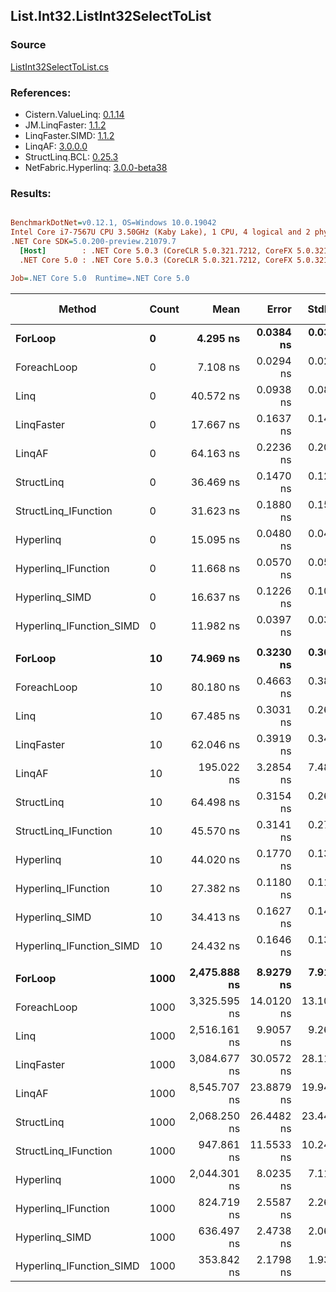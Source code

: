 ﻿## List.Int32.ListInt32SelectToList

### Source
[ListInt32SelectToList.cs](../LinqBenchmarks/List/Int32/ListInt32SelectToList.cs)

### References:
- Cistern.ValueLinq: [0.1.14](https://www.nuget.org/packages/Cistern.ValueLinq/0.1.14)
- JM.LinqFaster: [1.1.2](https://www.nuget.org/packages/JM.LinqFaster/1.1.2)
- LinqFaster.SIMD: [1.1.2](https://www.nuget.org/packages/LinqFaster.SIMD/1.0.3)
- LinqAF: [3.0.0.0](https://www.nuget.org/packages/LinqAF/3.0.0.0)
- StructLinq.BCL: [0.25.3](https://www.nuget.org/packages/StructLinq.BCL/0.25.3)
- NetFabric.Hyperlinq: [3.0.0-beta38](https://www.nuget.org/packages/NetFabric.Hyperlinq/3.0.0-beta38)

### Results:
``` ini

BenchmarkDotNet=v0.12.1, OS=Windows 10.0.19042
Intel Core i7-7567U CPU 3.50GHz (Kaby Lake), 1 CPU, 4 logical and 2 physical cores
.NET Core SDK=5.0.200-preview.21079.7
  [Host]        : .NET Core 5.0.3 (CoreCLR 5.0.321.7212, CoreFX 5.0.321.7212), X64 RyuJIT
  .NET Core 5.0 : .NET Core 5.0.3 (CoreCLR 5.0.321.7212, CoreFX 5.0.321.7212), X64 RyuJIT

Job=.NET Core 5.0  Runtime=.NET Core 5.0  

```
|                   Method | Count |         Mean |      Error |     StdDev |       Median | Ratio | RatioSD |  Gen 0 | Gen 1 | Gen 2 | Allocated |
|------------------------- |------ |-------------:|-----------:|-----------:|-------------:|------:|--------:|-------:|------:|------:|----------:|
|                  **ForLoop** |     **0** |     **4.295 ns** |  **0.0384 ns** |  **0.0341 ns** |     **4.283 ns** |  **1.00** |    **0.00** | **0.0153** |     **-** |     **-** |      **32 B** |
|              ForeachLoop |     0 |     7.108 ns |  0.0294 ns |  0.0245 ns |     7.114 ns |  1.65 |    0.01 | 0.0153 |     - |     - |      32 B |
|                     Linq |     0 |    40.572 ns |  0.0938 ns |  0.0832 ns |    40.576 ns |  9.45 |    0.08 | 0.0497 |     - |     - |     104 B |
|               LinqFaster |     0 |    17.667 ns |  0.1637 ns |  0.1451 ns |    17.684 ns |  4.11 |    0.05 | 0.0306 |     - |     - |      64 B |
|                   LinqAF |     0 |    64.163 ns |  0.2236 ns |  0.2092 ns |    64.165 ns | 14.93 |    0.13 | 0.0153 |     - |     - |      32 B |
|               StructLinq |     0 |    36.469 ns |  0.1470 ns |  0.1227 ns |    36.491 ns |  8.49 |    0.07 | 0.0573 |     - |     - |     120 B |
|     StructLinq_IFunction |     0 |    31.623 ns |  0.1880 ns |  0.1570 ns |    31.634 ns |  7.36 |    0.07 | 0.0458 |     - |     - |      96 B |
|                Hyperlinq |     0 |    15.095 ns |  0.0480 ns |  0.0426 ns |    15.092 ns |  3.51 |    0.03 | 0.0153 |     - |     - |      32 B |
|      Hyperlinq_IFunction |     0 |    11.668 ns |  0.0570 ns |  0.0506 ns |    11.658 ns |  2.72 |    0.02 | 0.0153 |     - |     - |      32 B |
|           Hyperlinq_SIMD |     0 |    16.637 ns |  0.1226 ns |  0.1087 ns |    16.624 ns |  3.87 |    0.04 | 0.0153 |     - |     - |      32 B |
| Hyperlinq_IFunction_SIMD |     0 |    11.982 ns |  0.0397 ns |  0.0371 ns |    11.992 ns |  2.79 |    0.02 | 0.0153 |     - |     - |      32 B |
|                          |       |              |            |            |              |       |         |        |       |       |           |
|                  **ForLoop** |    **10** |    **74.969 ns** |  **0.3230 ns** |  **0.3021 ns** |    **74.914 ns** |  **1.00** |    **0.00** | **0.1031** |     **-** |     **-** |     **216 B** |
|              ForeachLoop |    10 |    80.180 ns |  0.4663 ns |  0.3894 ns |    80.103 ns |  1.07 |    0.01 | 0.1032 |     - |     - |     216 B |
|                     Linq |    10 |    67.485 ns |  0.3031 ns |  0.2687 ns |    67.389 ns |  0.90 |    0.01 | 0.0802 |     - |     - |     168 B |
|               LinqFaster |    10 |    62.046 ns |  0.3919 ns |  0.3475 ns |    62.019 ns |  0.83 |    0.00 | 0.0917 |     - |     - |     192 B |
|                   LinqAF |    10 |   195.022 ns |  3.2854 ns |  7.4826 ns |   192.327 ns |  2.69 |    0.17 | 0.1032 |     - |     - |     216 B |
|               StructLinq |    10 |    64.498 ns |  0.3154 ns |  0.2633 ns |    64.489 ns |  0.86 |    0.00 | 0.0764 |     - |     - |     160 B |
|     StructLinq_IFunction |    10 |    45.570 ns |  0.3141 ns |  0.2785 ns |    45.579 ns |  0.61 |    0.00 | 0.0650 |     - |     - |     136 B |
|                Hyperlinq |    10 |    44.020 ns |  0.1770 ns |  0.1382 ns |    44.049 ns |  0.59 |    0.00 | 0.0458 |     - |     - |      96 B |
|      Hyperlinq_IFunction |    10 |    27.382 ns |  0.1180 ns |  0.1104 ns |    27.383 ns |  0.37 |    0.00 | 0.0458 |     - |     - |      96 B |
|           Hyperlinq_SIMD |    10 |    34.413 ns |  0.1627 ns |  0.1442 ns |    34.431 ns |  0.46 |    0.00 | 0.0458 |     - |     - |      96 B |
| Hyperlinq_IFunction_SIMD |    10 |    24.432 ns |  0.1646 ns |  0.1374 ns |    24.381 ns |  0.33 |    0.00 | 0.0459 |     - |     - |      96 B |
|                          |       |              |            |            |              |       |         |        |       |       |           |
|                  **ForLoop** |  **1000** | **2,475.888 ns** |  **8.9279 ns** |  **7.9143 ns** | **2,477.672 ns** |  **1.00** |    **0.00** | **4.0207** |     **-** |     **-** |    **8424 B** |
|              ForeachLoop |  1000 | 3,325.595 ns | 14.0120 ns | 13.1068 ns | 3,322.443 ns |  1.34 |    0.01 | 4.0207 |     - |     - |    8424 B |
|                     Linq |  1000 | 2,516.161 ns |  9.9057 ns |  9.2658 ns | 2,512.125 ns |  1.02 |    0.01 | 1.9722 |     - |     - |    4128 B |
|               LinqFaster |  1000 | 3,084.677 ns | 30.0572 ns | 28.1155 ns | 3,082.760 ns |  1.25 |    0.01 | 3.8757 |     - |     - |    8112 B |
|                   LinqAF |  1000 | 8,545.707 ns | 23.8879 ns | 19.9475 ns | 8,544.347 ns |  3.45 |    0.02 | 4.0131 |     - |     - |    8424 B |
|               StructLinq |  1000 | 2,068.250 ns | 26.4482 ns | 23.4457 ns | 2,069.688 ns |  0.84 |    0.01 | 1.9684 |     - |     - |    4120 B |
|     StructLinq_IFunction |  1000 |   947.861 ns | 11.5533 ns | 10.2417 ns |   945.363 ns |  0.38 |    0.00 | 1.9569 |     - |     - |    4096 B |
|                Hyperlinq |  1000 | 2,044.301 ns |  8.0235 ns |  7.1126 ns | 2,041.785 ns |  0.83 |    0.00 | 1.9341 |     - |     - |    4056 B |
|      Hyperlinq_IFunction |  1000 |   824.719 ns |  2.5587 ns |  2.2682 ns |   823.501 ns |  0.33 |    0.00 | 1.9341 |     - |     - |    4056 B |
|           Hyperlinq_SIMD |  1000 |   636.497 ns |  2.4738 ns |  2.0657 ns |   636.461 ns |  0.26 |    0.00 | 1.9341 |     - |     - |    4056 B |
| Hyperlinq_IFunction_SIMD |  1000 |   353.842 ns |  2.1798 ns |  1.9324 ns |   354.002 ns |  0.14 |    0.00 | 1.9341 |     - |     - |    4056 B |
